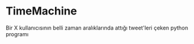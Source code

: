# TimeMachine
Bir X kullanıcısının belli zaman aralıklarında attığı tweet'leri çeken python programı
